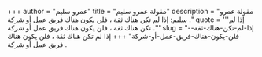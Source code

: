 +++
author = "عمرو سليم"
title = "مقولة عمرو سليم"
description = "مقولة عمرو سليم: إذا لم تكن هناك ثقة ، فلن يكون هناك فريق عمل أو شركة ."
quote = '''إذا لم تكن هناك ثقة ، فلن يكون هناك فريق عمل أو شركة .'''
slug = "إذا-لم-تكن-هناك-ثقة--فلن-يكون-هناك-فريق-عمل-أو-شركة"
+++
إذا لم تكن هناك ثقة ، فلن يكون هناك فريق عمل أو شركة .
